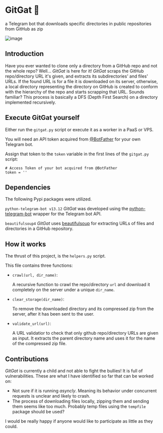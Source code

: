 # GitGat 🍫
a Telegram bot that downloads specific directories in public repositories from GitHub as zip

![image](https://github.com/rezmansouri/gitgat/assets/46050829/06ca32a3-1d9b-49bb-8516-a42c380df41c)


## Introduction
Have you ever wanted to clone only a directory from a GitHub repo and not the whole repo? Well... _GitGat_ is here for it!
_GitGat_ scraps the GitHub repo/directory URL it's given, and extracts its subdirectories' and files' URLs. If the found URL is for a file it is downloaded on its server, otherwise, a local directory representing the directory on GitHub is created to conform with the hierarchy of the repo and starts scrapping that URL. Sounds familiar? This process is basically a DFS (Depth First Search) on a directory implemented recursively.
## Execute GitGat yourself
Either run the `gitgat.py` script or execute it as a worker in a PaaS or VPS.

You will need an API token acquired from [@BotFather](https://t.me/BotFather) for your own Telegram bot.

Assign that token to the `token` variable in the first lines of the `gitgat.py` script:
```
# Access Token of your bot acquired from @BotFather
token = ''
```
## Dependencies
The following Pypi packages were utilized.

`python-telegram-bot v13.12` _GitGat_ was developed using the [python-telegram-bot](https://pypi.org/project/python-telegram-bot/) wrapper for the Telegram bot API.

`beautifulsoup4` _GitGat_ uses [beautifulsoup](https://pypi.org/project/beautifulsoup4/) for extracting URLs of files and directories in a GitHub repository.

## How it works
The thrust of this project, is the `helpers.py` script.

This file contains three functions:
+ `crawl(url, dir_name)`:

   A recursive function to crawl the repo/directory `url` and download it completely on the server under a unique `dir_name`.
+ `clear_storage(dir_name)`:

  To remove the downloaded directory and its compressed zip from the server, after it has been sent to the user.
+ `validate_url(url)`:

  A URL validatior to check that only github repo/directory URLs are given as input. It extracts the parent directory name and uses it for the name of the compressed zip file.
## Contributions
_GitGat_ is currently a child and not able to fight the bullies! It is full of vulnerabilities. These are what I have identified so far that can be worked on:
+ Not sure if it is running _asyncly_. Meaning its behavior under concurrent requests is unclear and likely to crash.
+ The process of downloading files locally, zipping them and sending them seems like too much. Probably temp files using the `tempfile` package should be used?

I would be really happy if anyone would like to participate as little as they could.
